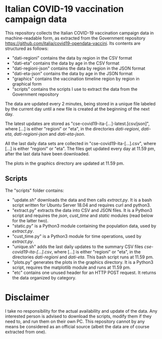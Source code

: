 # Italian COVID-19 vaccination campaign data

This repository collects the Italian COVID-19 vaccination campaign data in machine-readable form, as extracted from the Government repository https://github.com/italia/covid19-opendata-vaccini. Its contents are structured as follows:
- "dati-regioni" contains the data by region in the CSV format
- "dati-eta" contains the data by age in the CSV format
- "dati-regioni-json" contains the data by region in the JSON format
- "dati-eta-json" contains the data by age in the JSON format
- "graphics" contains the vaccination timeline region by region in graphical form
- "scripts" contains the scripts I use to extract the data from the Government repository

The data are updated every 2 minutes, being stored in a unique file labeled by the current day until a new file is created at the beginning of the next day.

The latest updates are stored as "cse-covid19-ita-[...]-latest.[csv/json]", where [...] is either "regioni" or "eta", in the directories *dati-regioni*, *dati-eta*, *dati-regioni-json* and *dati-eta-json*.

All the last daily data sets are collected in "cse-covid19-ita-[...].csv", where [...] is either "regioni" or "eta". The files get updated every day at 11.59 pm, after the last data have been downloaded.

The plots in the graphics directory are updated at 11.59 pm.

## Scripts

The "scripts" folder contains:

 - "update.sh" downloads the data and then calls *extract.py*. It is a bash script written for Ubuntu Server 18.04 and requires curl and python3.
 - "extract.py" extracts the data into CSV and JSON files. It is a Python3 script and requires the *json*, *cust_time* and *static* modules (read below for the latter two).
 - "static.py" is a Python3 module containing the population data, used by *extract.py*.
 - "cust_time.py" is a Python3 module for time operations, used by *extract.py*.
 - "unique.sh" adds the last daily updates to the summary CSV files *cse-covid19-ita-[...].csv*, where [...] is either "regioni" or "eta", in the directories *dati-regioni* and *dati-eta*. This bash script runs at 11.59 pm.
 - "plots.py" generates the plots in the graphics directory. It is a Python3 script, requires the matplotlib module and runs at 11.59 pm.
 - "etc" contains one unused header for an HTTP POST request. It returns the data organized by category.
 
 # Disclaimer

I take no responsibility for the actual availability and update of the data. Any interested person is advised to download the scripts, modify them if they need to, and run them on their own PC. This repository cannot by any means be considered as an official source (albeit the data are of course extracted from one).
